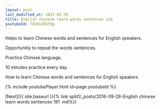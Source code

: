 ```yaml
---
layout: post
last_modified_at: 2021-03-29
title: English chinese learn words sentences 216 
youtubeId: TZUmlUEGfQg
---
```

 
 
Helps to learn Chinese words and sentences for English speakers.

Opportunitiy to repeat the words sentences. 

Practice Chinese language. 
 
10 minutes practice every day. 
 
How to learn Chinese words and sentences for English speakers 
 
{% include youtubePlayer.html id=page.youtubeId %}
 
 
[Next]({{ site.baseurl }}{% link  split1/_posts/2016-09-28-English chinese learn words sentences 191 .md%})
 
